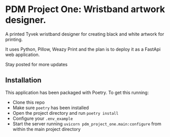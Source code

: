 # PDM Project One: Wristband artwork designer. 

A printed Tyvek wristband designer for creating black and white artwork
for printing. 

It uses Python, Pillow, Weazy Print and the plan is to deploy it as a FastApi
web application.

Stay posted for more updates

## Installation

This application has been packaged with Poetry. To get this running:

- Clone this repo
- Make sure `poetry` has been installed
- Open the project directory and run `poetry install`
- Configure your `.env_example`
- Start the server running `uvicorn pdm_project_one.main:configure` from within the main project directory



